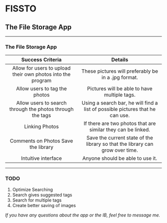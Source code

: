# FISSTO
## The File Storage App
***
### The File Storage App
| Success Criteria | Details |
|:-------------:|:-----:|
| Allow for users to upload their own photos into the program | These pictures will preferably be in a .jpg format.
| Allow users to tag the photos | Pictures will be able to have multiple tags.
| Allow users to search through the photos through the tags | Using a search bar, he will find a list of possible pictures that he can use.
| Linking Photos | If there are two photos that are similar they can be linked.
| Comments on Photos Save the ​library | Save the current state of the library so that the library can grow over time.
| Intuitive interface | Anyone should be able to use it.

***
### TODO
1. Optimize Searching
2. Search gives suggested tags
3. Search for multiple tags
4. Create better saving of images

_If you have any questions about the app or the IB, feel free to message me._
